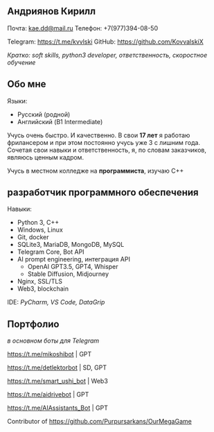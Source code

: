 
## Андриянов Кирилл

Почта: kae.dd@mail.ru
Телефон: +7(977)394-08-50

Telegram: https://t.me/kvvlski
GitHub: https://github.com/KovvalskiX

_Кратко: soft skills, python3 developer, ответственность, скоростное обучение_

## Обо мне

Языки: 
- Русский (родной)
- Английский (B1 Intermediate)

Учусь очень быстро. И качественно.
В свои **17 лет** я работаю фрилансером и при этом постоянно учусь уже 3 с лишним года. Сочетая свои навыки и ответственность, я, по словам заказчиков, являюсь ценным кадром.

Учусь в местном колледже на **программиста**, изучаю C++

## разработчик программного обеспечения

Навыки: 
- Python 3, C++
- Windows, Linux
- Git, docker
- SQLite3, MariaDB, MongoDB, MySQL
- Telegram Core, Bot API
- AI prompt engineering, интеграция API
	- OpenAI GPT3.5, GPT4, Whisper
	- Stable Diffusion, Midjourney
- Nginx, SSL/TLS
- Web3, blockchain

IDE: _PyCharm, VS Code, DataGrip_

## Портфолио
_в основном боты для Telegram_

https://t.me/mikoshibot | GPT

https://t.me/detlektorbot | SD, GPT

https://t.me/smart_ushi_bot | Web3

https://t.me/aidrivebot | GPT

https://t.me/AIAssistants_Bot | GPT

Contributor of https://github.com/Purpursarkans/OurMegaGame
